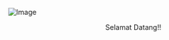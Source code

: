 ![Image](https://i.pinimg.com/originals/12/9a/22/129a225b3f3d0659428d6d7d53fc21ac.gif)
<header>Selamat Datang!!</header>

